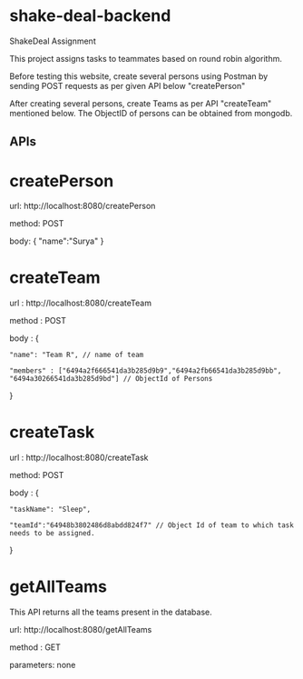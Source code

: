 # shake-deal-backend
ShakeDeal Assignment

This project assigns tasks to teammates based on round robin algorithm.

Before testing this website, create several persons using Postman by sending POST requests as per given API below "createPerson"

After creating several persons, create Teams as per API "createTeam" mentioned below. The ObjectID of persons can be obtained from mongodb.

## APIs

# createPerson
url: http://localhost:8080/createPerson

method: POST

body: {
    "name":"Surya"
}

# createTeam
url : http://localhost:8080/createTeam

method : POST 

body : {

    "name": "Team R", // name of team
    
    "members" : ["6494a2f666541da3b285d9b9","6494a2fb66541da3b285d9bb", "6494a30266541da3b285d9bd"] // ObjectId of Persons
    
}

# createTask
url : http://localhost:8080/createTask

method: POST

body : {

    "taskName": "Sleep", 
    
    "teamId":"64948b3802486d8abdd824f7" // Object Id of team to which task needs to be assigned.
    
}

# getAllTeams
This API returns all the teams present in the database. 

url: http://localhost:8080/getAllTeams

method : GET

parameters: none

